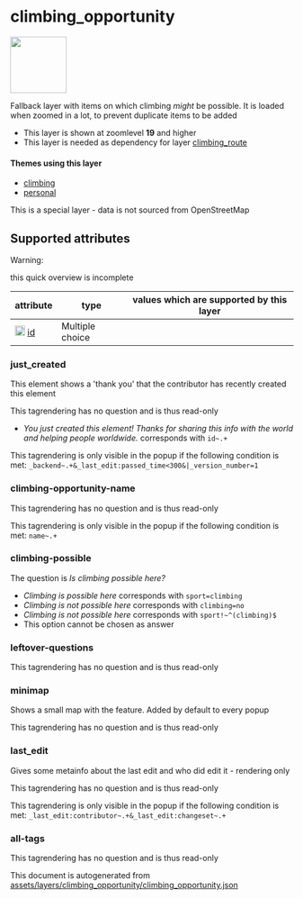 [//]: # (WARNING: this file is automatically generated. Please find the sources at the bottom and edit those sources)

 climbing_opportunity 
======================



<img src='https://mapcomplete.osm.be/./assets/themes/climbing/climbing_unknown.svg' height="100px"> 

Fallback layer with items on which climbing _might_ be possible. It is loaded when zoomed in a lot, to prevent duplicate items to be added






  - This layer is shown at zoomlevel **19** and higher
  - This layer is needed as dependency for layer [climbing_route](#climbing_route)




#### Themes using this layer 





  - [climbing](https://mapcomplete.osm.be/climbing)
  - [personal](https://mapcomplete.osm.be/personal)


This is a special layer - data is not sourced from OpenStreetMap



 Supported attributes 
----------------------



Warning: 

this quick overview is incomplete



attribute | type | values which are supported by this layer
----------- | ------ | ------------------------------------------
[<img src='https://mapcomplete.osm.be/assets/svg/statistics.svg' height='18px'>](https://taginfo.openstreetmap.org/keys/id#values) [id](https://wiki.openstreetmap.org/wiki/Key:id) | Multiple choice | 




### just_created 



This element shows a 'thank you' that the contributor has recently created this element

This tagrendering has no question and is thus read-only





  - *You just created this element! Thanks for sharing this info with the world and helping people worldwide.*  corresponds with  `id~.+`


This tagrendering is only visible in the popup if the following condition is met: `_backend~.+&_last_edit:passed_time<300&|_version_number=1`



### climbing-opportunity-name 



This tagrendering has no question and is thus read-only



This tagrendering is only visible in the popup if the following condition is met: `name~.+`



### climbing-possible 



The question is  *Is climbing possible here?*





  - *Climbing is possible here*  corresponds with  `sport=climbing`
  - *Climbing is not possible here*  corresponds with  `climbing=no`
  - *Climbing is not possible here*  corresponds with  `sport!~^(climbing)$`
  - This option cannot be chosen as answer




### leftover-questions 



This tagrendering has no question and is thus read-only





### minimap 



Shows a small map with the feature. Added by default to every popup

This tagrendering has no question and is thus read-only





### last_edit 



Gives some metainfo about the last edit and who did edit it - rendering only

This tagrendering has no question and is thus read-only



This tagrendering is only visible in the popup if the following condition is met: `_last_edit:contributor~.+&_last_edit:changeset~.+`



### all-tags 



This tagrendering has no question and is thus read-only

 

This document is autogenerated from [assets/layers/climbing_opportunity/climbing_opportunity.json](https://github.com/pietervdvn/MapComplete/blob/develop/assets/layers/climbing_opportunity/climbing_opportunity.json)
